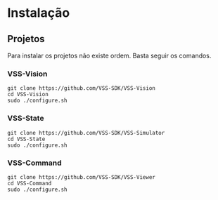 # Instalação

## Projetos
Para instalar os projetos não existe ordem. Basta seguir os comandos. 

### VSS-Vision
```
git clone https://github.com/VSS-SDK/VSS-Vision
cd VSS-Vision
sudo ./configure.sh
```

### VSS-State
```
git clone https://github.com/VSS-SDK/VSS-Simulator
cd VSS-State
sudo ./configure.sh
```

### VSS-Command
```
git clone https://github.com/VSS-SDK/VSS-Viewer
cd VSS-Command
sudo ./configure.sh
```
